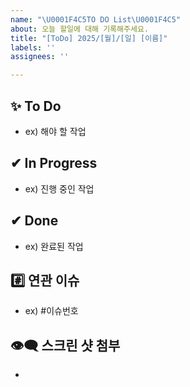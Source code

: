 ```yaml
---
name: "\U0001F4C5TO DO List\U0001F4C5"
about: 오늘 할일에 대해 기록해주세요.
title: "[ToDo] 2025/[월]/[일] [이름]"
labels: ''
assignees: ''

---
```


## ✨ To Do
- ex) 해야 할 작업


## ✔ In Progress
-  ex) 진행 중인 작업


## ✔ Done
-  ex) 완료된 작업


## #️⃣ 연관 이슈 
- ex) #이슈번호 


## 👁‍🗨 스크린 샷 첨부
-

